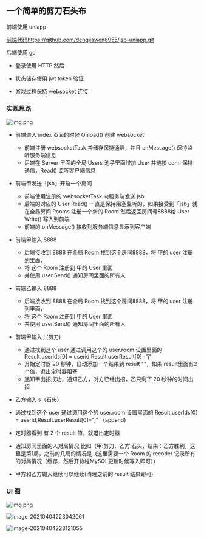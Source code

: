 ## 一个简单的剪刀石头布
前端使用 uniapp

[前端代码https://github.com/dengjiawen8955/jsb-uniapp.git](https://github.com/dengjiawen8955/jsb-uniapp.git)

后端使用 go

* 登录使用 HTTP 然后

* 状态储存使用 jwt token  验证

* 游戏过程保持 websocket 连接
### 实现思路
![img.png](README.assets/img.png)

* 前端进入 index 页面的时候 Onload() 创建 websocket
  * 前端注册 websocketTask 并储存保持通信，并且 onMessage() 保持监听服务端信息
  * 后端在 Server 里面的全局 Users 池子里面增加 User 并链接 conn 保持通信，Read() 监听客户端信息
* 前端甲发送「jsb」开启一个房间
  * 前端使用注册的 websocketTask 向服务端发送 jsb
  * 后端的对应的 User Read() 一直是保持阻塞监听的，如果接受到「jsb」就在全局房间 Rooms 注册一个新的 Room 然后返回房间号8888给  User  Write() 写入到前端
  * 前端的 onMessage() 接收到服务端信息显示到客户端

* 前端甲输入 8888 
  * 后端接收到 8888 在全局 Room 找到这个房间8888，将 甲的 user 注册到里面，
  * 将 这个 Room 注册到 甲的 User 里面
  * 并使用 user.Send() 通知房间里面的所有人
* 前端乙输入 8888
  * 后端接收到 8888 在全局 Room 找到这个房间8888，将 甲的 user 注册到里面，
  * 将 这个 Room 注册到 甲的 User 里面
  * 并使用 user.Send() 通知房间里面的所有人
* 前端甲输入 j (剪刀)
  * 通过找到这个 user 通过调用这个的 user.room 设置里面的 Result.userIds[0] = userid,Result.userResult[0]="j" 
  * 开始定时器 20 秒钟，自动添加一个结果到 result ""，如果 result里面有2个值，退出定时器阻塞
  * 通知甲出招成功，通知乙方，对方已经出招，乙只剩下 20 秒钟的时间出招
* 乙方输入 s（石头）
* 通过找到这个 user 通过调用这个的 user.room 设置里面的 Result.userIds[0] = userid,Result.userResult[0]="j" （append)
* 定时器看到 有 2 个 result 值，就退出定时器
* 通知房间里面的人对局情况 比如（甲:剪刀，乙方:石头，结果：乙方胜利，这里是第1局，之前的几局的情况是..(这里需要一个 Room 的 recoder 记录所有的对局情况（缓存，然后开协程MySQL更新时候写入即可））
* 甲方和乙方输入继续可以继续(清理之前的 result 结果即可)

### UI 图

![img.png](README.assets/img2.png)


![image-20210404223042061](README.assets/image-20210404223042061.png)


![image-20210404223121055](README.assets/image-20210404223121055.png)

